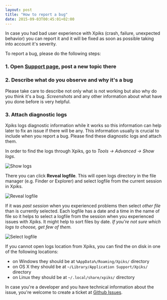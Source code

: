 ```yaml
---
layout: post
title: "How to report a bug"
date: 2015-09-03T00:45:01+02:00
---
```


In case you had bad user experience with Xpiks (crash, failure, unexpected behavior) you can report it and it will be fixed as soon as possible taking into account it's severity.

To report a bug, please do the following steps:

<h3>1. Open <a href="{{ site.url }}/support/">Support page</a>, post a new topic there</h3>

<h3>2. Describe what do you observe and why it's a bug</h3>

Please take care to describe not only what is not working but also why do you think it's a bug. _Screenshots_ and any other information about what have you done before is very helpful.

<h3>3. Attach diagnostic logs</h3>

Xpiks logs diagnostic information while it works so this information can help later to fix an issue if there will be any. This information usually is crucial to include when you report a bug. Please find these diagnostic logs and attach them. 

In order to find the logs through Xpiks, go to _Tools -> Advanced -> Show logs_. 

<p>
  <img alt="Show logs" src="{{site.url}}/images/posts/show-logs-menu.png" class="small-12 large-12" />
</p>

There you can click **Reveal logfile**. This will open logs directory in the file manager (e.g. Finder or Explorer) and select logfile from the current session in Xpiks.

<p>
  <img alt="Reveal logfile" src="{{site.url}}/images/posts/reveal-logs.png" class="small-12 large-12" />
</p>

If it was _past session_ when you experienced problems then select _other file_ than is currently selected. Each logfile has a date and a time in the name of file so it helps to select a logfile from the session when you experienced issues with Xpiks. It might help to sort files by date. _If you're not sure which logs to choose, get few of them._

<p>
  <img alt="Select logfile" src="{{site.url}}/images/posts/select-logfile.png" class="small-12 large-12" />
</p>

If you cannot open logs location from Xpiks, you can find the on disk in one of the following locations:

- on Windows they should be at `%AppData%/Roaming/Xpiks/` directory
- on OS X they should be at `~/Library/Application Support/Xpiks/` directory
- on Linux they should be at `~/.local/share/xpiks/` directory

In case you're a developer and you have technical information about the issue, you're welcome to create a ticket at <a href="https://github.com/Ribtoks/xpiks/issues">Github Issues</a>.
